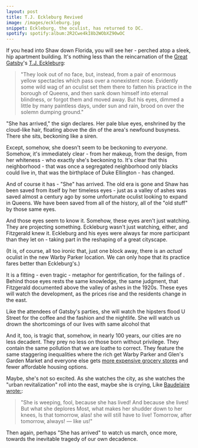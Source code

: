 ```yaml
---
layout: post
title: T.J. Eckleburg Revived
image: /images/eckleburg.jpg
snippet: Eckleburg, the oculist, has returned to DC.
spotify: spotify:album:2R2Cwe4kI8b2WObXZ90wOC
---
```


If you head into Shaw down Florida, you will see her - perched atop a sleek, hip apartment building. It's nothing less than the reincarnation of the [Great Gatsby](https://en.wikipedia.org/wiki/The_Great_Gatsby)'s [T.J. Eckleburg](http://www.sparknotes.com/lit/gatsby/themes.html):
>"They look out of no face, but, instead, from a pair of enormous yellow spectacles which pass over a nonexistent nose. Evidently some wild wag of an oculist set them there to fatten his practice in the borough of Queens, and then sank down himself into eternal blindness, or forgot them and moved away. But his eyes, dimmed a little by many paintless days, under sun and rain, brood on over the solemn dumping ground."

"She has arrived," the sign declares. Her pale blue eyes, enshrined by the cloud-like hair, floating above the din of the area's newfound busyness. There she sits, beckoning like a siren.

Except, somehow, she doesn't seem to be beckoning to _everyone_. Somehow, it's immediately clear - from her makeup, from the design, from her whiteness - who exactly she's beckoning to. It's clear that this neighborhood - that was once a segregated neighborhood only blacks could live in, that was the birthplace of Duke Ellington - has changed.

And of course it has - "She" has arrived. The old era is gone and Shaw has been saved from itself by her timeless eyes - just as a valley of ashes was saved almost a century ago by some unfortunate oculist looking to expand in Queens. We have been saved from all of the history, all of the "old stuff" by those same eyes.

And those eyes seem to know it. Somehow, these eyes aren't just watching. They are projecting something. Eckleburg wasn't just watching, either, and Fitzgerald knew it. Eckleburg and his eyes were always far more participant than they let on - taking part in the reshaping of a great cityscape.

(It is, of course, all too ironic that, just one block away, there is an _actual_ oculist in the new Warby Parker location. We can only hope that its practice fares better than Eckleburg's.)

It is a fitting - even tragic - metaphor for gentrification, for the failings of . Behind those eyes rests the same knowledge, the same judgment, that Fitzgerald documented above the valley of ashes in the 1920s. These eyes will watch the development, as the prices rise and the residents change in the east.

Like the attendees of Gatsby's parties, she will watch the hipsters flood U Street for the coffee and the fashion and the nightlife. She will watch us drown the shortcomings of our lives with same alcohol that

And it, too, is tragic that, somehow, in nearly 100 years, our cities are no less decadent. They prey no less on those born without privilege. They contain the same pollution that we are loathe to correct. They feature the same staggering inequalities where the rich get Warby Parker and Glen's Garden Market and everyone else gets [more expensive grocery stores](http://www.academia.edu/5042600/Food_mirages_Geographic_and_economic_barriers_to_healthful_food_access_in_Portland_Oregon) and fewer affordable housing options.

Maybe, she's not so excited. As she watches the city, as she watches the "urban revitalization" roll into the east, maybe she is crying, Like [Baudelaire wrote:](http://fleursdumal.org/poem/201):
>"She is weeping, fool, because she has lived!
And because she lives! But what she deplores
Most, what makes her shudder down to her knees,
Is that tomorrow, alas! she will still have to live!
Tomorrow, after tomorrow, always! — like us!"

Then again, perhaps "She has arrived" to watch us march, once more, towards the inevitable tragedy of our own decadence.
